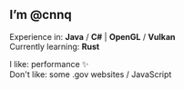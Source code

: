 I’m @cnnq
---

Experience in:  **Java** / **C#** | **OpenGL** / **Vulkan**  
Currently learning:  **Rust**

I like:  performance ✨  
Don't like:  some .gov websites / JavaScript

<!---
cnnq/cnnq is a ✨ special ✨ repository because its `README.md` (this file) appears on your GitHub profile.
You can click the Preview link to take a look at your changes.
--->

